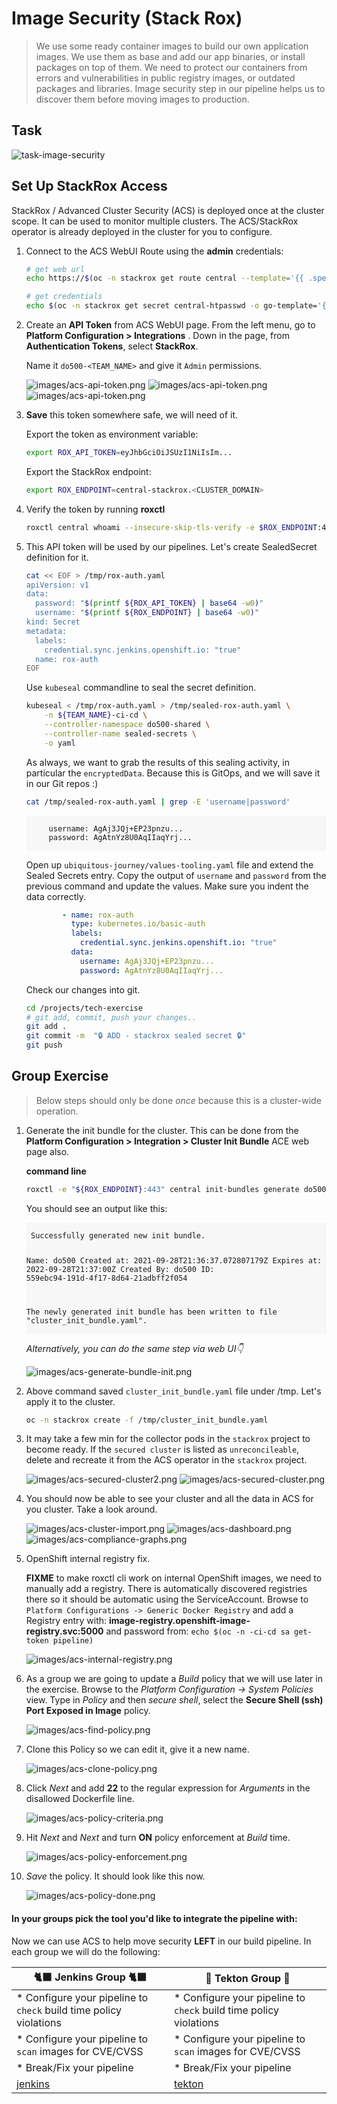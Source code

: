 # Image Security (Stack Rox)
> We use some ready container images to build our own application images. We use them as base and add our app binaries, or install packages on top of them. We need to protect our containers from errors and vulnerabilities in public registry images, or outdated packages and libraries. Image security step in our pipeline helps us to discover them before moving images to production.
## Task

![task-image-security](./images/task-image-security.png)

## Set Up StackRox Access
StackRox / Advanced Cluster Security (ACS) is deployed once at the cluster scope. It can be used to monitor multiple clusters. The ACS/StackRox operator is already deployed in the cluster for you to configure.

1. Connect to the ACS WebUI Route using the **admin** credentials:

    ```bash
    # get web url
    echo https://$(oc -n stackrox get route central --template='{{ .spec.host }}')
    ```

    ```bash
    # get credentials
    echo $(oc -n stackrox get secret central-htpasswd -o go-template='{{index .data "password" | base64decode}}')
    ```

2. Create an **API Token** from ACS WebUI page. From the left menu, go to  **Platform Configuration > Integrations** . Down in the page, from **Authentication Tokens**, select **StackRox**.

    Name it `do500-<TEAM_NAME>` and give it `Admin` permissions.

    ![images/acs-api-token.png](images/acs-api-token2.png)
    ![images/acs-api-token.png](images/acs-api-token-gen.png)
    ![images/acs-api-token.png](images/acs-api-token.png)

3. **Save** this token somewhere safe, we will need of it. 

    Export the token as environment variable:
    ```bash
    export ROX_API_TOKEN=eyJhbGciOiJSUzI1NiIsIm...
    ```
    Export the StackRox endpoint:
    ```bash
    export ROX_ENDPOINT=central-stackrox.<CLUSTER_DOMAIN>
    ```
4. Verify the token by running **roxctl**

    ```bash
    roxctl central whoami --insecure-skip-tls-verify -e $ROX_ENDPOINT:443
    ```

5. This API token will be used by our pipelines. Let's create SealedSecret definition for it.

    ```bash
    cat << EOF > /tmp/rox-auth.yaml
    apiVersion: v1
    data:
      password: "$(printf ${ROX_API_TOKEN} | base64 -w0)"
      username: "$(printf ${ROX_ENDPOINT} | base64 -w0)"
    kind: Secret
    metadata:
      labels:
        credential.sync.jenkins.openshift.io: "true"
      name: rox-auth
    EOF
    ```

    Use `kubeseal` commandline to seal the secret definition.

    ```bash
    kubeseal < /tmp/rox-auth.yaml > /tmp/sealed-rox-auth.yaml \
        -n ${TEAM_NAME}-ci-cd \
        --controller-namespace do500-shared \
        --controller-name sealed-secrets \
        -o yaml
    ```

    As always, we want to grab the results of this sealing activity, in particular the `encryptedData`. Because this is GitOps, and we will save it in our Git repos :)

    ```bash
    cat /tmp/sealed-rox-auth.yaml | grep -E 'username|password'
    ```

    <div class="highlight" style="background: #f7f7f7">
    <pre><code class="language-yaml">
        username: AgAj3JQj+EP23pnzu...
        password: AgAtnYz8U0AqIIaqYrj...
    </code></pre></div>

    Open up `ubiquitous-journey/values-tooling.yaml` file and extend the Sealed Secrets entry. Copy the output of `username` and `password` from the previous command and update the values. Make sure you indent the data correctly.

    ```yaml
            - name: rox-auth
              type: kubernetes.io/basic-auth
              labels:
                credential.sync.jenkins.openshift.io: "true"
              data:
                username: AgAj3JQj+EP23pnzu...
                password: AgAtnYz8U0AqIIaqYrj...
    ```
    Check our changes into git.

    ```bash
    cd /projects/tech-exercise
    # git add, commit, push your changes..
    git add .
    git commit -m  "🔒 ADD - stackrox sealed secret 🔒"
    git push
    ```


## Group Exercise
> Below steps should only be done *once* because this is a cluster-wide operation. 

1. Generate the init bundle for the cluster. This can be done from the **Platform Configuration > Integration > Cluster Init Bundle** ACE web page also.

    **command line**

    ```bash
    roxctl -e "${ROX_ENDPOINT}:443" central init-bundles generate do500 --output-secrets /tmp/cluster_init_bundle.yaml --insecure-skip-tls-verify
    ```

    You should see an output like this:
    <div class="highlight" style="background: #f7f7f7">
    <pre><code class="language-bash">
    Successfully generated new init bundle.

    Name:       do500
    Created at: 2021-09-28T21:36:37.072807179Z
    Expires at: 2022-09-28T21:37:00Z
    Created By: do500
    ID:         559ebc94-191d-4f17-8d64-21adbff2f054

    The newly generated init bundle has been written to file "cluster_init_bundle.yaml".
    </code></pre></div>

    _Alternatively, you can do the same step via web UI👇_

    ![images/acs-generate-bundle-init.png](images/acs-generate-bundle-init.png)

2. Above command saved `cluster_init_bundle.yaml` file under /tmp. Let's apply it to the cluster.

    ```bash
    oc -n stackrox create -f /tmp/cluster_init_bundle.yaml
    ```

2. It may take a few min for the collector pods in the `stackrox` project to become ready. If the `secured cluster` is listed as `unreconcileable`, delete and recreate it from the ACS operator in the `stackrox` project.

    ![images/acs-secured-cluster2.png](images/acs-secured-cluster2.png)
    ![images/acs-secured-cluster.png](images/acs-secured-cluster.png)

3. You should now be able to see your cluster and all the data in ACS for you cluster. Take a look around.

    ![images/acs-cluster-import.png](images/acs-cluster-import.png)
    ![images/acs-dashboard.png](images/acs-dashboard.png)
    ![images/acs-compliance-graphs.png](images/acs-compliance-graphs.png)

4. OpenShift internal registry fix.

    <p class="tip"><b>FIXME</b> to make roxctl cli work on internal OpenShift images, we need to manually add a registry. There is automatically discovered registries there so it should be automatic using the ServiceAccount. Browse to <code class="language-bash" style="background: #f7f7f7">Platform Configurations -> Generic Docker Registry</code> and add a Registry entry with: <b>image-registry.openshift-image-registry.svc:5000</b> and password from: <code class="language-bash" style="background: #f7f7f7">echo $(oc -n <TEAM_NAME>-ci-cd sa get-token pipeline)</code></p>

    ![images/acs-internal-registry.png](images/acs-internal-registry.png)

5. As a group we are going to update a *Build* policy that we will use later in the exercise. Browse to the *Platform Configuration -> System Policies* view. Type in *Policy* and then *secure shell*, select the **Secure Shell (ssh) Port Exposed in Image** policy.

    ![images/acs-find-policy.png](images/acs-find-policy.png)

6. Clone this Policy so we can edit it, give it a new name.

    ![images/acs-clone-policy.png](images/acs-clone-policy.png)

7. Click *Next* and add **22** to the regular expression for *Arguments* in the disallowed Dockerfile line.

    ![images/acs-policy-criteria.png](images/acs-policy-criteria.png)

8. Hit *Next* and *Next* and turn **ON** policy enforcement at *Build* time.

    ![images/acs-policy-enforcement.png](images/acs-policy-enforcement.png)

9. *Save* the policy. It should look like this now.

    ![images/acs-policy-done.png](images/acs-policy-done.png)

#### In your groups pick the tool you'd like to integrate the pipeline with:

Now we can use ACS to help move security **LEFT** in our build pipeline. In each group we will do the following:

| 🐈‍⬛ **Jenkins Group** 🐈‍⬛  |  🐅 **Tekton Group** 🐅 |
|-----------------------|----------------------------|
| * Configure your pipeline to `check` build time policy violations | * Configure your pipeline to `check` build time policy violations |
| * Configure your pipeline to `scan` images for CVE/CVSS | * Configure your pipeline to `scan` images for CVE/CVSS |
| * Break/Fix your pipeline | * Break/Fix your pipeline |
| [jenkins](3-revenge-of-the-automated-testing/7a-jenkins.md) | [tekton](3-revenge-of-the-automated-testing/7b-tekton.md) |
